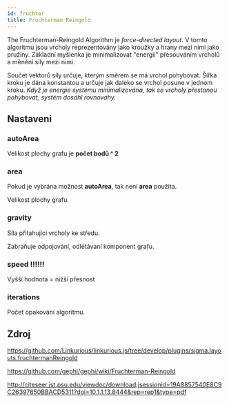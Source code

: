 ```yaml
---
id: fruchter
title: Fruchterman Reingold
---
```


The Fruchterman-Reingold Algorithm je *force-directed* *layout*. V tomto algoritmu jsou vrcholy reprezentovány jako kroužky a hrany mezi nimi jako pružiny. Základní myšlenka je minimalizovat "energii" přesouváním vrcholů a měnění síly mezi nimi.

Součet vektorů síly určuje, kterým směrem se má vrchol pohybovat. Šířka kroku je dána konstantou a určuje jak daleko se vrchol posune v jednom kroku. *Když je energie systému minimalizována, tak se vrcholy přestanou pohybovat, systém dosáhl rovnováhy.*

## Nastaveni

### autoArea

Velikost plochy grafu je **počet bodů ^ 2**

### area

Pokud je vybrána možnost **autoArea**, tak není **area** použita.

Velikost plochy grafu.

### gravity

Síla přitahující vrcholy ke středu.

Zabraňuje odpojování, odlétávaní komponent grafu.

### speed !!!!!!

Vyšší hodnota = nižší přesnost

### iterations

Počet opakování algoritmu.

## Zdroj

https://github.com/Linkurious/linkurious.js/tree/develop/plugins/sigma.layouts.fruchtermanReingold

https://github.com/gephi/gephi/wiki/Fruchterman-Reingold

http://citeseer.ist.psu.edu/viewdoc/download;jsessionid=19A8857540E8C9C26397650BBACD5311?doi=10.1.1.13.8444&rep=rep1&type=pdf